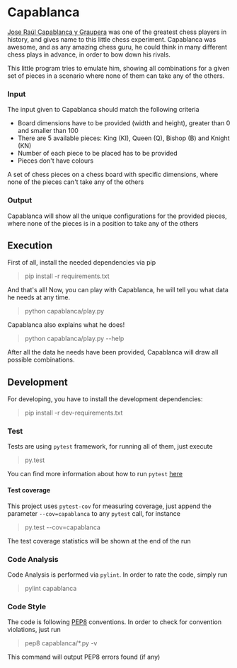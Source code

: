 # Capablanca

[Jose Raúl Capablanca y Graupera](https://en.wikipedia.org/wiki/Jos%C3%A9_Ra%C3%BAl_Capablanca) was one of the greatest chess players in history, and gives name to this little chess experiment. Capablanca was awesome, and as any amazing chess guru, he could think in many different chess plays in advance, in order to bow down his rivals.

This little program tries to emulate him, showing all combinations for a given set of pieces in a scenario where none of them can take any of the others.


### Input

The input given to Capablanca should match the following criteria

- Board dimensions have to be provided (width and height), greater than 0 and smaller than 100
- There are 5 available pieces: King (KI), Queen (Q), Bishop (B) and Knight (KN)
- Number of each piece to be placed has to be provided
- Pieces don't have colours

A set of chess pieces on a chess board with specific dimensions, where none of the pieces can't take any of the others

### Output

Capablanca will show all the unique configurations for the provided pieces, where none of the pieces is in a position to take any of the others


## Execution

First of all, install the needed dependencies via pip

> pip install -r requirements.txt

And that's all! Now, you can play with Capablanca, he will tell you what data he needs at any time.

> python capablanca/play.py

Capablanca also explains what he does!

> python capablanca/play.py --help

After all the data he needs have been provided, Capablanca will draw all possible combinations.


## Development

For developing, you have to install the development dependencies:

> pip install -r dev-requirements.txt

### Test

Tests are using `pytest` framework, for running all of them, just execute

> py.test

You can find more information about how to run `pytest` [here](https://pytest.org/latest/usage.html)

#### Test coverage

This project uses `pytest-cov` for measuring coverage, just append the parameter `--cov=capablanca` to any `pytest` call, for instance

> py.test --cov=capablanca

The test coverage statistics will be shown at the end of the run

### Code Analysis

Code Analysis is performed via `pylint`. In order to rate the code, simply run

> pylint capablanca

### Code Style

The code is following [PEP8](http://www.python.org/dev/peps/pep-0008/) conventions. In order to check for convention violations, just run

> pep8 capablanca/*.py -v

This command will output PEP8 errors found (if any)
